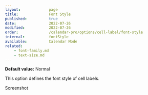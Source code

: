 ```yaml
---
layout:             page
title:              Font Style
published:          true
date:               2022-07-26
modified:           2022-07-26
order:              /calendar-pro/options/cell-label/font-style
internal:           fontStyle
available:          Calendar Mode
related:
    - font-family.md
    - text-size.md
---
```

**Default value:** Normal

This option defines the font style of cell labels.  

<todo>Screenshot</todo>